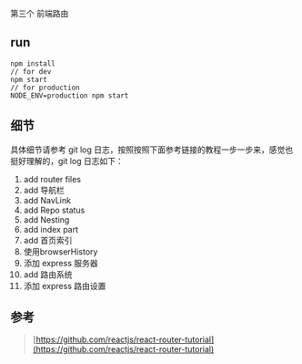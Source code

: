 第三个 前端路由

## run

```
npm install
// for dev
npm start
// for production
NODE_ENV=production npm start
```

## 细节

具体细节请参考 git log 日志，按照按照下面参考链接的教程一步一步来，感觉也挺好理解的，git log 日志如下：

1. add router files
2. add 导航栏
3. add NavLink
4. add Repo status
5. add Nesting
6. add index part
7. add 首页索引
8. 使用browserHistory
9. 添加 express 服务器
10. add 路由系统
11. 添加 express 路由设置

## 参考

>[https://github.com/reactjs/react-router-tutorial](https://github.com/reactjs/react-router-tutorial)